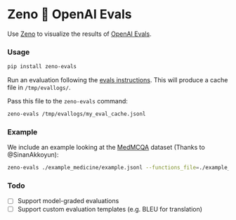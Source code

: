 # Zeno 🤝 OpenAI Evals

Use [Zeno](https://github.com/zeno-ml/zeno) to visualize the results of [OpenAI Evals](https://github.com/openai/evals/blob/main/docs/eval-templates.md).

### Usage

```bash
pip install zeno-evals
```

Run an evaluation following the [evals instructions](https://github.com/openai/evals/blob/main/docs/run-evals.md). This will produce a cache file in `/tmp/evallogs/`.

Pass this file to the `zeno-evals` command:

```bash
zeno-evals /tmp/evallogs/my_eval_cache.jsonl
```

### Example

We include an example looking at the [MedMCQA](https://github.com/openai/evals/pull/141) dataset (Thanks to @SinanAkkoyun):

```bash
zeno-evals ./example_medicine/example.jsonl --functions_file=./example_medicine/distill.py
```

### Todo

- [ ] Support model-graded evaluations
- [ ] Support custom evaluation templates (e.g. BLEU for translation)
